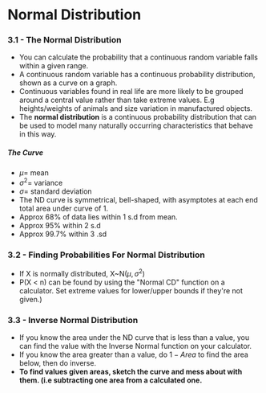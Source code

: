 # Normal Distribution
### 3.1 - The Normal Distribution
- You can calculate the probability that a continuous random variable falls within a given range.
- A continuous random variable has a continuous probability distribution, shown as a curve on a graph.
- Continuous variables found in real life are more likely to be grouped around a central value rather than take extreme values. E.g heights/weights of animals and size variation in manufactured objects.
- The **normal distribution** is a continuous probability distribution that can be used to model many naturally occurring characteristics that behave in this way.

##### The Curve
- $\mu =$ mean
- $\sigma^2 =$ variance
- $\sigma =$ standard deviation
- The ND curve is symmetrical, bell-shaped, with asymptotes at each end total area under curve of 1.
- Approx 68% of data lies within 1 s.d from mean.
- Approx 95% within 2 s.d
- Approx 99.7% within 3 .sd

### 3.2 - Finding Probabilities For Normal Distribution
- If X is normally distributed, X~N($\mu, \sigma^2$)
- P(X < n) can be found by using the "Normal CD" function on a calculator. Set extreme values for lower/upper bounds if they're not given.)

### 3.3 - Inverse Normal Distribution
- If you know the area under the ND curve that is less than a value, you can find the value with the Inverse Normal function on your calculator.
- If you know the area greater than a value, do $1-Area$ to find the area below, then do inverse.
- **To find values given areas, sketch the curve and mess about with them. (i.e subtracting one area from a calculated one.**
